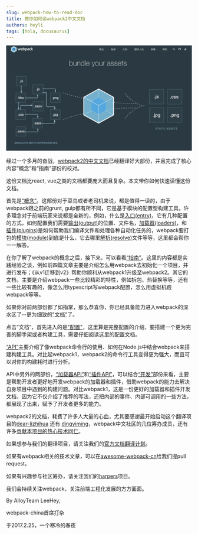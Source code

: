 ```yaml
---
slug: webpack-how-to-read-doc
title: 教你如何读webpack2中文文档
authors: heyli
tags: [hola, docusaurus]
---
```


![](./1.png)


经过一个多月的奋战，[webpack2的中文文档](https://doc.webpack-china.org/)已经翻译好大部份，并且完成了核心内容“概念”和“指南”部份的校对。

这份文档比react, vue之类的文档都要庞大而且复杂。本文带你如何快速读懂这份文档。

首先是[“概念”](https://doc.webpack-china.org/concepts/)。这部份对于菜鸟或者老司机来说，都是值得一读的，由于webpack跟之前的grunt, gulp都有所不同，它是基于模块的配置型构建工具，许多理念对于前端玩家来说都是全新的，例如，什么是[入口(entry)](https://doc.webpack-china.org/concepts/entry-points/)，它有几种配置的方式，如何配置我们需要[输出(output)](https://doc.webpack-china.org/concepts/output/)的位置、文件名，[加载器(loaders)](https://doc.webpack-china.org/concepts/loaders/)，和[插件(plugins)](https://doc.webpack-china.org/concepts/plugins/)是如何帮助我们编译文件和处理各种自动化任务的，webpack要打包的[模块(module)](https://doc.webpack-china.org/concepts/modules/)到底是什么，它去哪里[解析(resolve)](https://doc.webpack-china.org/concepts/module-resolution/)文件等等，这里都会帮你一一解答。

在你了解了webpack的概念之后，接下来，可以看看[“指南”](https://doc.webpack-china.org/guides/)。这里的内容都是实践经验之谈，例如前四篇文章主要是介绍怎么用webpack去初始化一个项目，并进行发布；《从v1迁移到v2》帮助你顺利从webpack1升级至webpack2。其它的文档，主要是介绍webpack一些比较精彩的特性，例如拆包、热替换等等，还有一些比较有趣的，像怎么用typescript写webpack配置，怎么用虚拟机跑webpack等等。

如果你对前两部份都了如指掌，那么恭喜你，你已经具备能力进入webpack的深水区了--更为细致的["文档"](https://doc.webpack-china.org/configuration/)了。

点击”文档“，首先进入的是["配置"](https://doc.webpack-china.org/configuration/)，这里算是完整配置的介绍，要搭建一个更为完善的脚手架或者构建工具，需要仔细阅读这里的配置文档。

[“API”](https://doc.webpack-china.org/api/)主要介绍了像webpack命令行的使用、如何在Node.js中结合webpack来搭建构建工具。对比起webpack1，webpack2的命令行工具变得更为强大，而且可以对你的构建耗时进行分析。

API中另外的两部份，[“加载器API”](https://doc.webpack-china.org/api/loaders/)和[“插件API”](https://doc.webpack-china.org/api/plugins/)，可以结合[“开发”](https://doc.webpack-china.org/development/)部份来看，主要是帮助开发者更好地开发webpack的加载器和插件，借助webpack的能力去解决自身项目中遇到的构建问题。对比webpack1，这是一份更好的加载器和插件开发文档，因为它不仅介绍了推荐的写法，还把内部的事件、内部可调用的一些方法，都展现了出来，赋予了开发者更多的能力。

webpack2的文档，耗费了许多人大量的心血，尤其要感谢最开始启动这个翻译项目的[dear-lizhihua](https://github.com/dear-lizhihua) 还有 [dingyiming](https://github.com/dingyiming)，webpack中文社区的几位筹办成员，还有许多[贡献本项目的热心技术同仁](https://doc.webpack-china.org/about)。

如果想参与我们的翻译项目，请关注我们的[官方文档翻译计划](https://github.com/webpack-china/webpack.js.org)。

如果有webpack相关的技术文章，可以在[awesome-webpack-cn](https://github.com/webpack-china/awesome-webpack-cn)给我们提pull request。

如果有兴趣参与社区筹办，请关注我们的[harpers](https://github.com/webpack-china/harpers)项目。

我们会持续关注webpack，关注前端工程化发展的方方面面。


By AlloyTeam LeeHey, 

webpack-china首席打杂

于2017.2.25，一个寒冷的春夜
